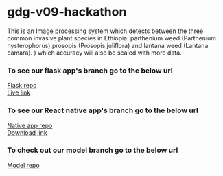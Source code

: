 # gdg-v09-hackathon
This is an Image processing system which detects between the three common invasive plant species in Ethiopia: parthenium weed (Parthenium hysterophorus),prosopis (Prosopis juliflora) and lantana weed (Lantana camara). ) which accuracy will also be scaled with more data.

<html>
  <body>
    <h3>To see our flask app's branch go to the below url </h3>
    <a href="https://github.com/Azariagmt/gdg-v09-hackathon/tree/flask">Flask repo</a>
    <br>
    <a href="https://af251c8823fb.ngrok.io">Live link</a>
    <h3>To see our React native app's branch go to the below url </h3>
    <a href="https://github.com/Azariagmt/gdg-v09-hackathon/tree/react-native-app">Native app repo</a>
    <br>
    <a href="https://exp-shell-app-assets.s3.us-west-1.amazonaws.com/android/%40jedisam/weed-ai-a3467740ffd14cdb9d0cd3344f62c849-signed.apk">Download link</a>
    <h3>To check out our model branch go to the below url </h3>
    <a href="https://github.com/Azariagmt/gdg-v09-hackathon/tree/model">Model repo</a>  
  </body>
  </html>
